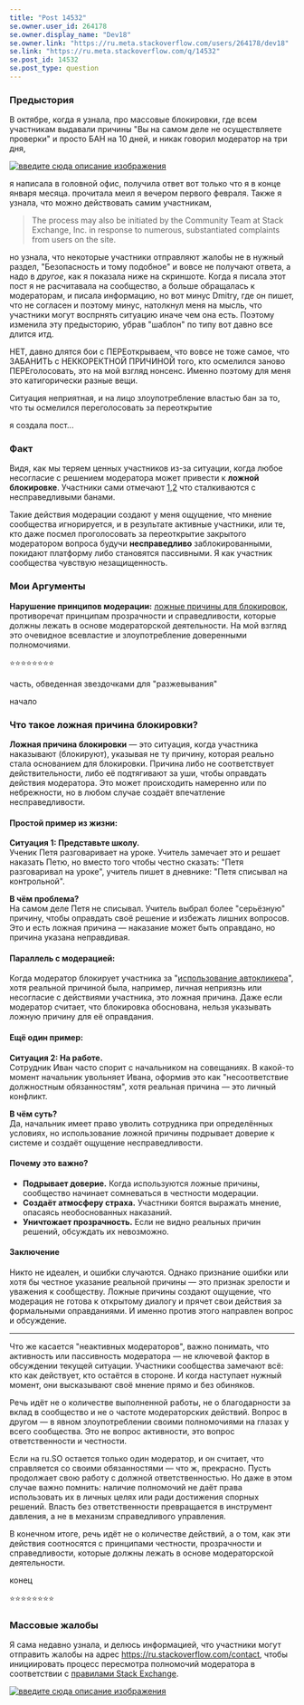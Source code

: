 ```yaml
---
title: "Post 14532"
se.owner.user_id: 264178
se.owner.display_name: "Dev18"
se.owner.link: "https://ru.meta.stackoverflow.com/users/264178/dev18"
se.link: "https://ru.meta.stackoverflow.com/q/14532"
se.post_id: 14532
se.post_type: question
---
```

<h3>Предыстория</h3>
<p>В октябре, когда я узнала, про массовые блокировки, где всем участникам выдавали причины &quot;Вы на самом деле не осуществляете проверки&quot; и просто БАН на 10 дней, и никак говорил модератор на три дня,</p>
<p><a href="https://i.sstatic.net/ganZMkIz.png" rel="nofollow noreferrer"><img src="https://i.sstatic.net/ganZMkIz.png" alt="введите сюда описание изображения" /></a></p>
<p>я написала в головной офис, получила ответ вот только что я в конце января месяца. прочитала меил я вечером первого февраля. Также я узнала, что можно действовать самим участникам,</p>
<blockquote>
<p>The process may also be initiated by the Community Team at Stack
Exchange, Inc. in response to numerous, substantiated complaints from
users on the site.</p>
</blockquote>
<p>но узнала, что некоторые участники отправляют жалобы не в нужный раздел, &quot;Безопасность и тому подобное&quot; и вовсе не получают ответа, а надо в <em>другое</em>, как я показала ниже на скриншоте. Когда я писала этот пост я не расчитавала на сообщество, а больше обращалась к модераторам, и писала информацию, но вот минус Dmitry, где он пишет, что не согласен и поэтому минус, натолкнул меня на мысль, что участники могут воспрнять ситуацию иначе чем она есть. Поэтому изменила эту предысторию, убрав &quot;шаблон&quot; по типу вот давно все длится итд.</p>
<p>НЕТ, давно длятся бои с ПЕРЕоткрываем, что вовсе не тоже самое, что ЗАБАНИТЬ с НЕККОРЕКТНОЙ ПРИЧИНОЙ того, кто осмелился заново ПЕРЕголосовать, это на мой взгляд нонсенс. Именно поэтому для меня это катигорически разные вещи.</p>
<p>Ситуация неприятная, и на лицо злоупотребление властью бан за то, что ты осмелился переголосовать за переоткрытие</p>
<p>я создала пост...</p>
<h3>Факт</h3>
<p>Видя, как мы теряем ценных участников из-за ситуации, когда любое несогласие с решением модератора может привести к <strong>ложной блокировке</strong>. Участники сами отмечают <a href="https://ru.meta.stackoverflow.com/a/14422/264178">1</a>,<a href="https://ru.meta.stackoverflow.com/q/14425/264178">2</a> что сталкиваются с несправедливыми банами.</p>
<p>Такие действия модерации создают у меня ощущение, что мнение сообщества игнорируется, и в результате активные участники, или те, кто даже посмел проголосовать за переоткрытие закрытого модератором вопроса будучи <strong>несправедливо</strong> заблокированными, покидают платформу либо становятся пассивными. Я как участник сообщества чувствую незащищенность.</p>
<h3>Мои Аргументы</h3>
<p><strong>Нарушение принципов модерации:</strong> <a href="https://ru.meta.stackoverflow.com/q/14425/264178">ложные причины для блокировок</a>, противоречат принципам прозрачности и справедливости, которые должны лежать в основе модераторской деятельности. На мой взгляд это очевидное всевластие и злоупотребление доверенными полномочиями.</p>
<p>⭐⭐⭐⭐⭐⭐⭐⭐</p>
<p>часть, обведенная звездочками для &quot;разжевывания&quot;</p>
<p>начало</p>
<h3>Что такое ложная причина блокировки?</h3>
<p><strong>Ложная причина блокировки</strong> — это ситуация, когда участника наказывают (блокируют), указывая не ту причину, которая реально стала основанием для блокировки. Причина либо не соответствует действительности, либо её подтягивают за уши, чтобы оправдать действия модератора. Это может происходить намеренно или по небрежности, но в любом случае создаёт впечатление несправедливости.</p>
<h4>Простой пример из жизни:</h4>
<p><strong>Ситуация 1: Представьте школу.</strong><br />
Ученик Петя разговаривает на уроке. Учитель замечает это и решает наказать Петю, но вместо того чтобы честно сказать: &quot;Петя разговаривал на уроке&quot;, учитель пишет в дневнике: &quot;Петя списывал на контрольной&quot;.</p>
<p><strong>В чём проблема?</strong><br />
На самом деле Петя не списывал. Учитель выбрал более &quot;серьёзную&quot; причину, чтобы оправдать своё решение и избежать лишних вопросов. Это и есть ложная причина — наказание может быть оправдано, но причина указана неправдивая.</p>
<h4>Параллель с модерацией:</h4>
<p>Когда модератор блокирует участника за &quot;<a href="https://i.sstatic.net/ganZMkIz.png" rel="nofollow noreferrer">использование автокликера</a>&quot;, хотя реальной причиной была, например, личная неприязнь или несогласие с действиями участника, это ложная причина. Даже если модератор считает, что блокировка обоснована, нельзя указывать ложную причину для её оправдания.</p>
<h4>Ещё один пример:</h4>
<p><strong>Ситуация 2: На работе.</strong><br />
Сотрудник Иван часто спорит с начальником на совещаниях. В какой-то момент начальник увольняет Ивана, оформив это как &quot;несоответствие должностным обязанностям&quot;, хотя реальная причина — это личный конфликт.</p>
<p><strong>В чём суть?</strong><br />
Да, начальник имеет право уволить сотрудника при определённых условиях, но использование ложной причины подрывает доверие к системе и создаёт ощущение несправедливости.</p>
<h4>Почему это важно?</h4>
<ul>
<li><strong>Подрывает доверие.</strong> Когда используются ложные причины, сообщество начинает сомневаться в честности модерации.</li>
<li><strong>Создаёт атмосферу страха.</strong> Участники боятся выражать мнение, опасаясь необоснованных наказаний.</li>
<li><strong>Уничтожает прозрачность.</strong> Если не видно реальных причин решений, обсуждать их невозможно.</li>
</ul>
<h4>Заключение</h4>
<p>Никто не идеален, и ошибки случаются. Однако признание ошибки или хотя бы честное указание реальной причины — это признак зрелости и уважения к сообществу. Ложные причины создают ощущение, что модерация не готова к открытому диалогу и прячет свои действия за формальными оправданиями. И именно против этого направлен вопрос и обсуждение.</p>
<hr />
<p>Что же касается &quot;неактивных модераторов&quot;, важно понимать, что активность или пассивность модератора — не ключевой фактор в обсуждении текущей ситуации. Участники сообщества замечают всё: кто как действует, кто остаётся в стороне. И когда наступает нужный момент, они высказывают своё мнение прямо и без обиняков.</p>
<p>Речь идёт не о количестве выполненной работы, не о благодарности за вклад в сообщество и не о частоте модераторских действий. Вопрос в другом — в явном злоупотреблении своими полномочиями на глазах у всего сообщества. Это не вопрос активности, это вопрос ответственности и честности.</p>
<p>Если на ru.SO остается только один модератор, и он считает, что справляется со своими обязанностями — что ж, прекрасно. Пусть продолжает свою работу с должной ответственностью. Но даже в этом случае важно помнить: наличие полномочий не даёт права использовать их в личных целях или ради достижения спорных решений. Власть без ответственности превращается в инструмент давления, а не в механизм справедливого управления.</p>
<p>В конечном итоге, речь идёт не о количестве действий, а о том, как эти действия соотносятся с принципами честности, прозрачности и справедливости, которые должны лежать в основе модераторской деятельности.</p>
<p>конец</p>
<p>⭐⭐⭐⭐⭐⭐⭐⭐</p>
<h3>Массовые жалобы</h3>
<p>Я сама недавно узнала, и делюсь информацией, что
участники могут отправить жалобы на адрес <a href="https://ru.stackoverflow.com/contact">https://ru.stackoverflow.com/contact</a>, чтобы инициировать процесс пересмотра полномочий модератора в соответствии с <a href="https://meta.stackexchange.com/a/336174/1352105">правилами Stack Exchange</a>.</p>
<p><a href="https://i.sstatic.net/Mh41TnpB.png" rel="nofollow noreferrer"><img src="https://i.sstatic.net/Mh41TnpB.png" alt="введите сюда описание изображения" /></a></p>

